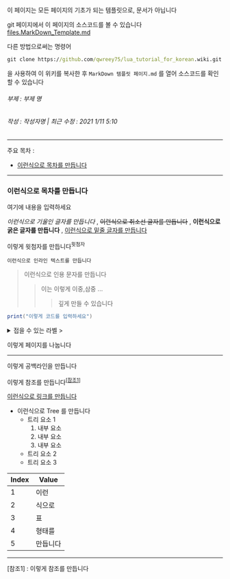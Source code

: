 
이 페이지는 모든 페이지의 기초가 되는 템플릿으로, 문서가 아닙니다

git 페이지에서 이 페이지의 소스코드를 볼 수 있습니다
[files.MarkDown_Template.md](https://raw.githubusercontent.com/qwreey75/lua_tutorial_for_korean/main/files/MarkDown_Template.md "Jump to source code")

다른 방법으로써는 명령어
```bat
git clone https://github.com/qwreey75/lua_tutorial_for_korean.wiki.git
```
을 사용하여 이 위키를 복사한 후 `MarkDown 템플릿 페이지.md` 를 열어 소스코드를 확인 할 수 있습니다

###### 부제 : 부제 명
###### 작성 : 작성자명 | 최근 수정 : 2021 1/11 5:10
---

주요 목차 :
 - [이런식으로 목차를 만듭니다](#tmpsubject1)

---
### 이런식으로 목차를 만듭니다 <a name="tmpsubject1"></a>
여기에 내용을 입력하세요

_이런식으로 기울인 글자를 만듭니다_ , ~~이런식으로 취소선 글자를 만듭니다~~ , **이런식으로 굵은 글자를 만듭니다** , <u>이런식으로 밑줄 글자를 만듭니다</u>

이렇게 윗첨자를 만듭니다<sup>윗첨자</sup> 

`이런식으로 인라인 텍스트를 만듭니다`

> 이런식으로 인용 문자를 만듭니다
>> 이는  이렇게 이중,삼중 ...
>>>깊게 만들 수 있습니다

```lua
print("이렇게 코드를 입력하세요")
```

<!-- 접을 수 있는 라벨 -->
<details>
<summary>접을 수 있는 라벨 ></summary>
<div markdown="1">

> 이렇게<br/>
> 접을 수 있는<br/>
> 라벨을 만듭니다<br/>

</div>
</details>

이렇게 페이지를 나눕니다

---

이렇게 공백라인을 만듭니다
<br/>

이렇게 참조를 만듭니다<sup>[[참조1](#footnote_1)]</sup>

<!-- 이렇게 주석을 붇입니다 -->

[이런식으로 링크를 만듭니다](https://www.google.com "페이지로 이동합니다 (구글 페이지로 이동합니다)")

+ 이런식으로 Tree 를 만듭니다
  + 트리 요소 1
    1. 내부 요소 
    2. 내부 요소
    3. 내부 요소
  + 트리 요소 2
  + 트리 요소 3

|Index|Value|
|--|--|
|1|이런|
|2|식으로|
|3|표|
|4|형태를|
|5|만듭니다|



---
<!-- 각주 부분 -->
 <a name="footnote_1">[참조1]</a> : 이렇게 참조를 만듭니다

<!-- 코맨트 달기
Qwreey : 이런식으로 코맨트를 남깁니다

-->
